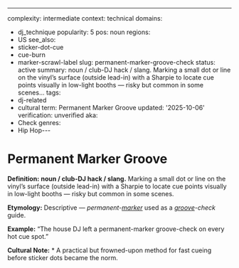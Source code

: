 ---
complexity: intermediate
context: technical
domains:
- dj_technique
popularity: 5
pos: noun
regions:
- US
see_also:
- sticker-dot-cue
- cue-burn
- marker-scrawl-label
slug: permanent-marker-groove-check
status: active
summary: noun / club-DJ hack / slang. Marking a small dot or line on the vinyl’s surface
  (outside lead-in) with a Sharpie to locate cue points visually in low-light booths
  — risky but common in some scenes...
tags:
- dj-related
- cultural
term: Permanent Marker Groove
updated: '2025-10-06'
verification: unverified
aka:
- Check
genres:
- Hip Hop---

# Permanent Marker Groove

**Definition:** **noun / club-DJ hack / slang.** Marking a small dot or line on the vinyl’s surface (outside lead-in) with a Sharpie to locate cue points visually in low-light booths — risky but common in some scenes.

**Etymology:** Descriptive — *permanent-[marker](../m/marker-scrawl-label.md)* used as a *[groove](../g/groove-wear.md)-check* guide.

**Example:** “The house DJ left a permanent-marker groove-check on every hot cue spot.”

**Cultural Note:** * A practical but frowned-upon method for fast cueing before sticker dots became the norm.

